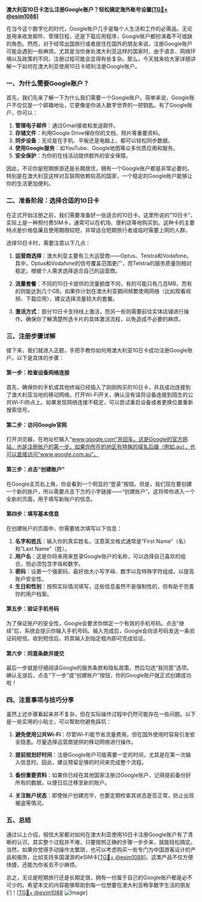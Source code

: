 **澳大利亚10日卡怎么注册Google账户？轻松搞定海外账号设置[[TG💪+ @esim1088](https://t.me/s/esim1088)]**

在当今这个数字化的时代，Google账户几乎是每个人生活和工作的必需品。无论是用来收发邮件、管理日程，还是下载应用程序，Google账户都扮演着不可或缺的角色。然而，对于经常出国旅行或者居住在国外的朋友来说，注册Google账户可能会遇到一些麻烦。尤其是当你身处澳大利亚这样的国家时，由于语言、网络环境以及政策的不同，注册过程可能会显得有些复杂。那么，今天就来给大家详细讲解一下如何在澳大利亚使用10日卡顺利注册Google账户。

### 一、为什么需要Google账户？

首先，我们先来了解一下为什么我们需要一个Google账户。简单来说，Google账户不仅仅是一个邮箱地址，它更像是你进入数字世界的一把钥匙。有了Google账户，你可以：

1. **管理电子邮件**：通过Gmail接收和发送邮件。
2. **存储文件**：利用Google Drive保存你的文档、照片等重要资料。
3. **同步设备**：无论是在手机、平板还是电脑上，都可以轻松同步数据。
4. **使用Google服务**：如YouTube、Google地图等众多优质应用和服务。
5. **安全保护**：为你的在线活动提供额外的安全保障。

因此，不论你是短期旅游还是长期居住，拥有一个Google账户都是非常必要的。特别是在澳大利亚这样对互联网依赖较高的国家，一个稳定的Google账户能够让你的生活更加便利。

### 二、准备阶段：选择合适的10日卡

在正式开始注册之前，我们需要准备好一张适合的10日卡。这里所说的“10日卡”，实际上是一种预付费SIM卡，通常可以在机场、便利店等地购买到。这种卡的主要特点是价格低廉且使用期限较短，非常适合短期旅行者或临时需要上网的人群。

选择10日卡时，需要注意以下几点：

1. **运营商选择**：澳大利亚主要有三大运营商——Optus、Telstra和Vodafone。其中，Optus和Vodafone的信号覆盖范围更广，而Telstra的服务质量则相对稳定。根据个人需求选择适合自己的运营商。
   
2. **流量套餐**：不同的10日卡提供的流量额度不同，有的可能只有几百MB，而有的则能达到几个GB。如果你计划在澳大利亚期间频繁使用网络（比如观看视频、下载应用），建议选择流量较大的套餐。

3. **激活方式**：部分10日卡支持线上激活，而另一些则需要前往实体店铺进行操作。确保你了解清楚所选卡片的具体激活流程，以免造成不必要的麻烦。

### 三、注册步骤详解

接下来，我们就进入正题，手把手教你如何用澳大利亚10日卡成功注册Google账户。以下是具体的步骤：

#### 第一步：检查设备网络连接

首先，确保你的手机或其他终端已经插入了刚刚购买的10日卡，并且成功连接到了澳大利亚当地的移动网络。打开Wi-Fi开关，确认没有误将设备连接到陌生的公共Wi-Fi热点上。如果发现网络连接不稳定，可以尝试重启设备或者更换位置重新搜索信号。

#### 第二步：访问Google官网

打开浏览器，在地址栏输入“www.google.com”并回车。这是Google的官方网站，也是注册账户的第一步。如果你所在的地区有特殊的域名后缀（例如.au），也可以直接访问“www.google.com.au”。

#### 第三步：点击“创建账户”

在Google主页右上角，你会看到一个明显的“登录”按钮。但是，我们现在要创建一个新的账户，所以需要点击下方的小字链接——“创建账户”。这将带你进入一个全新的页面，用于填写新账户的信息。

#### 第四步：填写基本信息

在创建账户的页面中，你需要依次填写以下信息：

1. **名字和姓氏**：输入你的真实姓名，注意英文格式通常是“First Name”（名）和“Last Name”（姓）。
2. **用户名**：这是你将来用来登录Google账户的名称，可以选择自己喜欢的组合，但必须包含字母和数字。
3. **密码**：设置一个强密码，最好由大小写字母、数字以及特殊字符组成，以提高账户安全性。
4. **生日和性别**：按照实际情况填写，这些信息虽然不是强制性的，但有助于完善你的用户档案。

#### 第五步：验证手机号码

为了保证账户的安全性，Google会要求你绑定一个有效的手机号码。点击“继续”后，系统会提示你输入手机号码。输入完成后，Google会向该号码发送一条验证码短信。收到短信后，将其输入到指定框内即可完成验证。

#### 第六步：同意条款并提交

最后一步就是仔细阅读Google的服务条款和隐私政策，然后勾选“我同意”选项。确认无误后，点击“下一步”或“创建账户”按钮，你的Google账户就正式创建成功啦！

### 四、注意事项与技巧分享

虽然上述步骤看起来并不复杂，但在实际操作过程中仍然可能存在一些问题。以下是一些实用的小贴士，可以帮助你避免踩坑：

1. **避免使用公共Wi-Fi**：尽管Wi-Fi能节省流量费用，但在国外使用时容易引发安全隐患。尽量选择运营商提供的移动网络进行操作。

2. **提前规划好时间**：注册Google账户可能需要一定的时间，尤其是在第一次输入信息时。因此，建议预留足够的时间来完成整个流程。

3. **备份重要资料**：如果你已经在其他国家注册过Google账户，记得提前备份好所有的数据，以便日后迁移至新的账户。

4. **关注账户状态**：即使账户创建完毕，也要定期检查其状态是否正常，防止出现被盗等情况。

### 五、总结

通过以上介绍，相信大家都对如何在澳大利亚使用10日卡注册Google账户有了清晰的认识。其实整个过程并不难，只要按照正确的步骤一步步来，就能轻松搞定。当然，如果你觉得手动操作太繁琐，也可以考虑购买一些专门为中国游客设计的产品和服务，比如支持多国漫游的eSIM卡[[TG💪+ @esim1088](https://t.me/s/esim1088)]。这类产品不仅方便快捷，还能为你省去不少麻烦。

总之，无论是短期旅行还是长期定居，拥有一份属于自己的Google账户都是必不可少的。希望本文的内容能够帮助到每一位想要在澳大利亚畅享数字生活的朋友们！[[TG💪+ @esim1088](https://t.me/s/esim1088) ![Image](https://i.postimg.cc/4NQfJmqS/Snipaste-2025-05-13-00-14-12.png)]